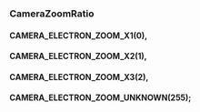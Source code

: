 ### CameraZoomRatio

#### CAMERA_ELECTRON_ZOOM_X1(0),
#### CAMERA_ELECTRON_ZOOM_X2(1),
#### CAMERA_ELECTRON_ZOOM_X3(2),
#### CAMERA_ELECTRON_ZOOM_UNKNOWN(255);